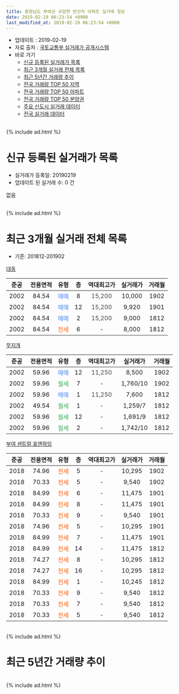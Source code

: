 ```yaml
---
title: 충청남도 부여군 규암면 반산리 아파트 실거래 정보
date: 2019-02-19 06:23:54 +0900
last_modified_at: 2019-02-19 06:23:54 +0900
---
```


* 업데이트 : 2019-02-19
* 자료 출처 : [국토교통부 실거래가 공개시스템](http://rt.molit.go.kr)
* 바로 가기
    * [신규 등록된 실거래가 목록](#신규-등록된-실거래가-목록)
    * [최근 3개월 실거래 전체 목록](#최근-3개월-실거래-전체-목록)
    * [최근 5년간 거래량 추이](#최근-5년간-거래량-추이)
    * [전국 거래량 TOP 50 지역](https://inasie.github.io/apt-trade-info/최근-3개월-전국에서-가장-거래가-많이-발생한-지역)
    * [전국 거래량 TOP 50 아파트](https://inasie.github.io/apt-trade-info/최근-3개월-전국에서-가장-거래가-많이-발생한-아파트)
    * [전국 거래량 TOP 50 분양권](https://inasie.github.io/apt-trade-info/최근-3개월-전국에서-가장-거래가-많이-발생한-분양권)
    * [주요 신도시 실거래 데이터](https://inasie.github.io/apt-trade-info/주요-신도시)
    * [전국 실거래 데이터](https://inasie.github.io/apt-trade-info/전국)
<br>
{% include ad.html %}
<br>

# 신규 등록된 실거래가 목록
* 실거래가 등록일: 20190219
* 업데이트 된 실거래 수: 0 건

없음

<br>
{% include ad.html %}
<br>

# 최근 3개월 실거래 전체 목록
* 기준: 201812-201902


[대동](https://search.naver.com/search.naver?query=%EC%B6%A9%EC%B2%AD%EB%82%A8%EB%8F%84+%EB%B6%80%EC%97%AC%EA%B5%B0+%EA%B7%9C%EC%95%94%EB%A9%B4+%EB%B0%98%EC%82%B0%EB%A6%AC+%EB%8C%80%EB%8F%99)

|준공|전용면적|유형|층|역대최고가|실거래가|거래월|
|:---:|:---:|:---:|:---:|:---:|:---:|:---:|
|2002|84.54|<span style="color:#4285f3">매매</span>|8|<span style="color:#444444">15,200</span>|10,000|1902|
|2002|84.54|<span style="color:#4285f3">매매</span>|12|<span style="color:#444444">15,200</span>|9,920|1901|
|2002|84.54|<span style="color:#4285f3">매매</span>|2|<span style="color:#444444">15,200</span>|9,000|1812|
|2002|84.54|<span style="color:#ff5a00">전세</span>|6|<span style="color:#444444">-</span>|8,000|1812|

[무지개](https://search.naver.com/search.naver?query=%EC%B6%A9%EC%B2%AD%EB%82%A8%EB%8F%84+%EB%B6%80%EC%97%AC%EA%B5%B0+%EA%B7%9C%EC%95%94%EB%A9%B4+%EB%B0%98%EC%82%B0%EB%A6%AC+%EB%AC%B4%EC%A7%80%EA%B0%9C)

|준공|전용면적|유형|층|역대최고가|실거래가|거래월|
|:---:|:---:|:---:|:---:|:---:|:---:|:---:|
|2002|59.96|<span style="color:#4285f3">매매</span>|12|<span style="color:#444444">11,250</span>|8,500|1902|
|2002|59.96|<span style="color:#34a853">월세</span>|7|<span style="color:#444444">-</span>|1,760/10|1902|
|2002|59.96|<span style="color:#4285f3">매매</span>|1|<span style="color:#444444">11,250</span>|7,600|1812|
|2002|49.54|<span style="color:#34a853">월세</span>|1|<span style="color:#444444">-</span>|1,259/7|1812|
|2002|59.96|<span style="color:#34a853">월세</span>|12|<span style="color:#444444">-</span>|1,691/9|1812|
|2002|59.96|<span style="color:#34a853">월세</span>|2|<span style="color:#444444">-</span>|1,742/10|1812|

[부여 센트럴 휴엔하임](https://search.naver.com/search.naver?query=%EC%B6%A9%EC%B2%AD%EB%82%A8%EB%8F%84+%EB%B6%80%EC%97%AC%EA%B5%B0+%EA%B7%9C%EC%95%94%EB%A9%B4+%EB%B0%98%EC%82%B0%EB%A6%AC+%EB%B6%80%EC%97%AC+%EC%84%BC%ED%8A%B8%EB%9F%B4+%ED%9C%B4%EC%97%94%ED%95%98%EC%9E%84)

|준공|전용면적|유형|층|역대최고가|실거래가|거래월|
|:---:|:---:|:---:|:---:|:---:|:---:|:---:|
|2018|74.96|<span style="color:#ff5a00">전세</span>|5|<span style="color:#444444">-</span>|10,295|1902|
|2018|70.33|<span style="color:#ff5a00">전세</span>|5|<span style="color:#444444">-</span>|9,540|1902|
|2018|84.99|<span style="color:#ff5a00">전세</span>|6|<span style="color:#444444">-</span>|11,475|1901|
|2018|84.99|<span style="color:#ff5a00">전세</span>|8|<span style="color:#444444">-</span>|11,475|1901|
|2018|70.33|<span style="color:#ff5a00">전세</span>|9|<span style="color:#444444">-</span>|9,540|1901|
|2018|74.96|<span style="color:#ff5a00">전세</span>|5|<span style="color:#444444">-</span>|10,295|1901|
|2018|84.99|<span style="color:#ff5a00">전세</span>|7|<span style="color:#444444">-</span>|11,475|1901|
|2018|84.99|<span style="color:#ff5a00">전세</span>|14|<span style="color:#444444">-</span>|11,475|1812|
|2018|74.27|<span style="color:#ff5a00">전세</span>|8|<span style="color:#444444">-</span>|10,295|1812|
|2018|74.27|<span style="color:#ff5a00">전세</span>|16|<span style="color:#444444">-</span>|10,295|1812|
|2018|84.99|<span style="color:#ff5a00">전세</span>|1|<span style="color:#444444">-</span>|10,245|1812|
|2018|70.33|<span style="color:#ff5a00">전세</span>|9|<span style="color:#444444">-</span>|9,540|1812|
|2018|70.33|<span style="color:#ff5a00">전세</span>|7|<span style="color:#444444">-</span>|9,540|1812|
|2018|70.33|<span style="color:#ff5a00">전세</span>|5|<span style="color:#444444">-</span>|9,540|1812|


<br>
{% include ad.html %}
<br>

# 최근 5년간 거래량 추이


<div style="width:100%;">
    <canvas id="deal_progress" height="200"></canvas>
</div>

<script>
new Chart(document.getElementById("deal_progress"), {
    type: 'line',
    data: {
        labels: ['201402','201403','201404','201405','201406','201407','201408','201409','201410','201411','201412','201501','201502','201503','201504','201505','201506','201507','201508','201509','201510','201511','201512','201601','201602','201603','201604','201605','201606','201607','201608','201609','201610','201611','201612','201701','201702','201703','201704','201705','201706','201707','201708','201709','201710','201711','201712','201801','201802','201803','201804','201805','201806','201807','201808','201809','201810','201811','201812','201901','201902'],
        datasets: [{
            label: '매매',
            pointRadius: 1,
            data: [2, 2, 2, 3, 2, 2, 3, 2, 3, 5, 2, 1, 0, 4, 1, 1, 2, 7, 2, 2, 6, 3, 2, 2, 3, 3, 2, 0, 1, 4, 3, 1, 0, 2, 2, 2, 0, 3, 1, 1, 2, 3, 2, 5, 3, 1, 4, 4, 2, 3, 2, 6, 8, 5, 6, 3, 3, 4, 2, 1, 2],
            borderColor: "rgba(255, 201, 14, 1)",
            backgroundColor: "rgba(255, 201, 14, 0.5)",
            fill: false,
            lineTension: 0
        },{
            label: '전월세',
            pointRadius: 1,
            data: [5, 0, 1, 0, 3, 5, 0, 1, 0, 1, 5, 2, 3, 2, 1, 2, 3, 0, 3, 6, 4, 2, 1, 4, 1, 2, 4, 1, 4, 2, 1, 1, 1, 0, 0, 5, 5, 4, 1, 0, 3, 3, 0, 1, 1, 0, 0, 7, 5, 5, 3, 4, 6, 13, 5, 3, 27, 18, 11, 5, 3],
            borderColor: "rgba(0, 141, 185, 1)",
            backgroundColor: "rgba(0, 141, 185, 0.5)",
            fill: false,
            lineTension: 0
        }
        ]
    },
    options: {
        responsive: true,
        title: {
            display: false
        },
        tooltips: {
            mode: 'index',
            intersect: false
        },
        hover: {
            mode: 'nearest',
            intersect: true
        },
        scales: {
            xAxes: [{
                display: true,
                scaleLabel: {
                    display: true,
                    labelString: '년/월'
                }
            }],
            yAxes: [{
                display: true,
                ticks: {
                    suggestedMin: 0,
                },
                scaleLabel: {
                    display: true,
                    labelString: '실거래 수'
                }
            }]
        }
    }
});

</script>


<br>
{% include ad.html %}
<br>

